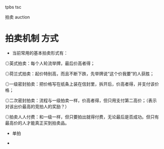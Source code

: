 
tpbs tsc

拍卖 auction


# 拍卖机制 方式





- 当前常用的基本拍卖形式有：

◎英式拍卖：每个人轮流举牌，最后价高者得；

◎荷兰式拍卖：起价特别高，而且不断下跌，先举牌说“这个价我要”的人获胜；

◎一级密封拍卖：把价格写在纸条上装在信封里，拆开后，价高者得，并支付该价格；

◎二次密封拍卖：流程与一级拍卖一样，价高者得，但只用支付第二高价；（表示对该出价最高的竞拍人的奖励？）

◎拍卖人人付费：和一级一样，但只要拍出就得付费，无论最后是否成功。但只有最高价的人才能真正买到拍卖品。

- 单拍

- 



